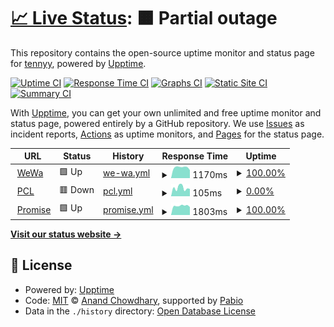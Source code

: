 # [📈 Live Status](https://uptime.tennyy.com): <!--live status--> **🟧 Partial outage**

This repository contains the open-source uptime monitor and status page for [tennyy](https://uptime.tennyy.com), powered by [Upptime](https://github.com/upptime/upptime).

[![Uptime CI](https://github.com/tennyy/uptime/workflows/Uptime%20CI/badge.svg)](https://github.com/tennyy/uptime/actions?query=workflow%3A%22Uptime+CI%22)
[![Response Time CI](https://github.com/tennyy/uptime/workflows/Response%20Time%20CI/badge.svg)](https://github.com/tennyy/uptime/actions?query=workflow%3A%22Response+Time+CI%22)
[![Graphs CI](https://github.com/tennyy/uptime/workflows/Graphs%20CI/badge.svg)](https://github.com/tennyy/uptime/actions?query=workflow%3A%22Graphs+CI%22)
[![Static Site CI](https://github.com/tennyy/uptime/workflows/Static%20Site%20CI/badge.svg)](https://github.com/tennyy/uptime/actions?query=workflow%3A%22Static+Site+CI%22)
[![Summary CI](https://github.com/tennyy/uptime/workflows/Summary%20CI/badge.svg)](https://github.com/tennyy/uptime/actions?query=workflow%3A%22Summary+CI%22)

With [Upptime](https://upptime.js.org), you can get your own unlimited and free uptime monitor and status page, powered entirely by a GitHub repository. We use [Issues](https://github.com/tennyy/uptime/issues) as incident reports, [Actions](https://github.com/tennyy/uptime/actions) as uptime monitors, and [Pages](https://uptime.tennyy.com) for the status page.

<!--start: status pages-->
<!-- This summary is generated by Upptime (https://github.com/upptime/upptime) -->
<!-- Do not edit this manually, your changes will be overwritten -->
<!-- prettier-ignore -->
| URL | Status | History | Response Time | Uptime |
| --- | ------ | ------- | ------------- | ------ |
| <img alt="" src="https://icons.duckduckgo.com/ip3/www.wewacard.com.ico" height="13"> [WeWa](https://www.wewacard.com) | 🟩 Up | [we-wa.yml](https://github.com/tennyy/uptime/commits/HEAD/history/we-wa.yml) | <details><summary><img alt="Response time graph" src="./graphs/we-wa/response-time-week.png" height="20"> 1170ms</summary><br><a href="https://uptime.tennyy.com/history/we-wa"><img alt="Response time 1091" src="https://img.shields.io/endpoint?url=https%3A%2F%2Fraw.githubusercontent.com%2Ftennyy%2Fuptime%2FHEAD%2Fapi%2Fwe-wa%2Fresponse-time.json"></a><br><a href="https://uptime.tennyy.com/history/we-wa"><img alt="24-hour response time 877" src="https://img.shields.io/endpoint?url=https%3A%2F%2Fraw.githubusercontent.com%2Ftennyy%2Fuptime%2FHEAD%2Fapi%2Fwe-wa%2Fresponse-time-day.json"></a><br><a href="https://uptime.tennyy.com/history/we-wa"><img alt="7-day response time 1170" src="https://img.shields.io/endpoint?url=https%3A%2F%2Fraw.githubusercontent.com%2Ftennyy%2Fuptime%2FHEAD%2Fapi%2Fwe-wa%2Fresponse-time-week.json"></a><br><a href="https://uptime.tennyy.com/history/we-wa"><img alt="30-day response time 1091" src="https://img.shields.io/endpoint?url=https%3A%2F%2Fraw.githubusercontent.com%2Ftennyy%2Fuptime%2FHEAD%2Fapi%2Fwe-wa%2Fresponse-time-month.json"></a><br><a href="https://uptime.tennyy.com/history/we-wa"><img alt="1-year response time 1091" src="https://img.shields.io/endpoint?url=https%3A%2F%2Fraw.githubusercontent.com%2Ftennyy%2Fuptime%2FHEAD%2Fapi%2Fwe-wa%2Fresponse-time-year.json"></a></details> | <details><summary><a href="https://uptime.tennyy.com/history/we-wa">100.00%</a></summary><a href="https://uptime.tennyy.com/history/we-wa"><img alt="All-time uptime 100.00%" src="https://img.shields.io/endpoint?url=https%3A%2F%2Fraw.githubusercontent.com%2Ftennyy%2Fuptime%2FHEAD%2Fapi%2Fwe-wa%2Fuptime.json"></a><br><a href="https://uptime.tennyy.com/history/we-wa"><img alt="24-hour uptime 100.00%" src="https://img.shields.io/endpoint?url=https%3A%2F%2Fraw.githubusercontent.com%2Ftennyy%2Fuptime%2FHEAD%2Fapi%2Fwe-wa%2Fuptime-day.json"></a><br><a href="https://uptime.tennyy.com/history/we-wa"><img alt="7-day uptime 100.00%" src="https://img.shields.io/endpoint?url=https%3A%2F%2Fraw.githubusercontent.com%2Ftennyy%2Fuptime%2FHEAD%2Fapi%2Fwe-wa%2Fuptime-week.json"></a><br><a href="https://uptime.tennyy.com/history/we-wa"><img alt="30-day uptime 100.00%" src="https://img.shields.io/endpoint?url=https%3A%2F%2Fraw.githubusercontent.com%2Ftennyy%2Fuptime%2FHEAD%2Fapi%2Fwe-wa%2Fuptime-month.json"></a><br><a href="https://uptime.tennyy.com/history/we-wa"><img alt="1-year uptime 100.00%" src="https://img.shields.io/endpoint?url=https%3A%2F%2Fraw.githubusercontent.com%2Ftennyy%2Fuptime%2FHEAD%2Fapi%2Fwe-wa%2Fuptime-year.json"></a></details>
| <img alt="" src="https://icons.duckduckgo.com/ip3/www.primecredit.com.ico" height="13"> [PCL](https://www.primecredit.com) | 🟥 Down | [pcl.yml](https://github.com/tennyy/uptime/commits/HEAD/history/pcl.yml) | <details><summary><img alt="Response time graph" src="./graphs/pcl/response-time-week.png" height="20"> 105ms</summary><br><a href="https://uptime.tennyy.com/history/pcl"><img alt="Response time 1288" src="https://img.shields.io/endpoint?url=https%3A%2F%2Fraw.githubusercontent.com%2Ftennyy%2Fuptime%2FHEAD%2Fapi%2Fpcl%2Fresponse-time.json"></a><br><a href="https://uptime.tennyy.com/history/pcl"><img alt="24-hour response time 92" src="https://img.shields.io/endpoint?url=https%3A%2F%2Fraw.githubusercontent.com%2Ftennyy%2Fuptime%2FHEAD%2Fapi%2Fpcl%2Fresponse-time-day.json"></a><br><a href="https://uptime.tennyy.com/history/pcl"><img alt="7-day response time 105" src="https://img.shields.io/endpoint?url=https%3A%2F%2Fraw.githubusercontent.com%2Ftennyy%2Fuptime%2FHEAD%2Fapi%2Fpcl%2Fresponse-time-week.json"></a><br><a href="https://uptime.tennyy.com/history/pcl"><img alt="30-day response time 1288" src="https://img.shields.io/endpoint?url=https%3A%2F%2Fraw.githubusercontent.com%2Ftennyy%2Fuptime%2FHEAD%2Fapi%2Fpcl%2Fresponse-time-month.json"></a><br><a href="https://uptime.tennyy.com/history/pcl"><img alt="1-year response time 1288" src="https://img.shields.io/endpoint?url=https%3A%2F%2Fraw.githubusercontent.com%2Ftennyy%2Fuptime%2FHEAD%2Fapi%2Fpcl%2Fresponse-time-year.json"></a></details> | <details><summary><a href="https://uptime.tennyy.com/history/pcl">0.00%</a></summary><a href="https://uptime.tennyy.com/history/pcl"><img alt="All-time uptime 9.36%" src="https://img.shields.io/endpoint?url=https%3A%2F%2Fraw.githubusercontent.com%2Ftennyy%2Fuptime%2FHEAD%2Fapi%2Fpcl%2Fuptime.json"></a><br><a href="https://uptime.tennyy.com/history/pcl"><img alt="24-hour uptime 0.00%" src="https://img.shields.io/endpoint?url=https%3A%2F%2Fraw.githubusercontent.com%2Ftennyy%2Fuptime%2FHEAD%2Fapi%2Fpcl%2Fuptime-day.json"></a><br><a href="https://uptime.tennyy.com/history/pcl"><img alt="7-day uptime 0.00%" src="https://img.shields.io/endpoint?url=https%3A%2F%2Fraw.githubusercontent.com%2Ftennyy%2Fuptime%2FHEAD%2Fapi%2Fpcl%2Fuptime-week.json"></a><br><a href="https://uptime.tennyy.com/history/pcl"><img alt="30-day uptime 9.36%" src="https://img.shields.io/endpoint?url=https%3A%2F%2Fraw.githubusercontent.com%2Ftennyy%2Fuptime%2FHEAD%2Fapi%2Fpcl%2Fuptime-month.json"></a><br><a href="https://uptime.tennyy.com/history/pcl"><img alt="1-year uptime 9.36%" src="https://img.shields.io/endpoint?url=https%3A%2F%2Fraw.githubusercontent.com%2Ftennyy%2Fuptime%2FHEAD%2Fapi%2Fpcl%2Fuptime-year.json"></a></details>
| <img alt="" src="https://icons.duckduckgo.com/ip3/www.promise.com.hk.ico" height="13"> [Promise](https://www.promise.com.hk) | 🟩 Up | [promise.yml](https://github.com/tennyy/uptime/commits/HEAD/history/promise.yml) | <details><summary><img alt="Response time graph" src="./graphs/promise/response-time-week.png" height="20"> 1803ms</summary><br><a href="https://uptime.tennyy.com/history/promise"><img alt="Response time 1720" src="https://img.shields.io/endpoint?url=https%3A%2F%2Fraw.githubusercontent.com%2Ftennyy%2Fuptime%2FHEAD%2Fapi%2Fpromise%2Fresponse-time.json"></a><br><a href="https://uptime.tennyy.com/history/promise"><img alt="24-hour response time 1555" src="https://img.shields.io/endpoint?url=https%3A%2F%2Fraw.githubusercontent.com%2Ftennyy%2Fuptime%2FHEAD%2Fapi%2Fpromise%2Fresponse-time-day.json"></a><br><a href="https://uptime.tennyy.com/history/promise"><img alt="7-day response time 1803" src="https://img.shields.io/endpoint?url=https%3A%2F%2Fraw.githubusercontent.com%2Ftennyy%2Fuptime%2FHEAD%2Fapi%2Fpromise%2Fresponse-time-week.json"></a><br><a href="https://uptime.tennyy.com/history/promise"><img alt="30-day response time 1720" src="https://img.shields.io/endpoint?url=https%3A%2F%2Fraw.githubusercontent.com%2Ftennyy%2Fuptime%2FHEAD%2Fapi%2Fpromise%2Fresponse-time-month.json"></a><br><a href="https://uptime.tennyy.com/history/promise"><img alt="1-year response time 1720" src="https://img.shields.io/endpoint?url=https%3A%2F%2Fraw.githubusercontent.com%2Ftennyy%2Fuptime%2FHEAD%2Fapi%2Fpromise%2Fresponse-time-year.json"></a></details> | <details><summary><a href="https://uptime.tennyy.com/history/promise">100.00%</a></summary><a href="https://uptime.tennyy.com/history/promise"><img alt="All-time uptime 99.66%" src="https://img.shields.io/endpoint?url=https%3A%2F%2Fraw.githubusercontent.com%2Ftennyy%2Fuptime%2FHEAD%2Fapi%2Fpromise%2Fuptime.json"></a><br><a href="https://uptime.tennyy.com/history/promise"><img alt="24-hour uptime 100.00%" src="https://img.shields.io/endpoint?url=https%3A%2F%2Fraw.githubusercontent.com%2Ftennyy%2Fuptime%2FHEAD%2Fapi%2Fpromise%2Fuptime-day.json"></a><br><a href="https://uptime.tennyy.com/history/promise"><img alt="7-day uptime 100.00%" src="https://img.shields.io/endpoint?url=https%3A%2F%2Fraw.githubusercontent.com%2Ftennyy%2Fuptime%2FHEAD%2Fapi%2Fpromise%2Fuptime-week.json"></a><br><a href="https://uptime.tennyy.com/history/promise"><img alt="30-day uptime 99.66%" src="https://img.shields.io/endpoint?url=https%3A%2F%2Fraw.githubusercontent.com%2Ftennyy%2Fuptime%2FHEAD%2Fapi%2Fpromise%2Fuptime-month.json"></a><br><a href="https://uptime.tennyy.com/history/promise"><img alt="1-year uptime 99.66%" src="https://img.shields.io/endpoint?url=https%3A%2F%2Fraw.githubusercontent.com%2Ftennyy%2Fuptime%2FHEAD%2Fapi%2Fpromise%2Fuptime-year.json"></a></details>

<!--end: status pages-->

[**Visit our status website →**](https://uptime.tennyy.com)

## 📄 License

- Powered by: [Upptime](https://github.com/upptime/upptime)
- Code: [MIT](./LICENSE) © [Anand Chowdhary](https://anandchowdhary.com), supported by [Pabio](https://pabio.com)
- Data in the `./history` directory: [Open Database License](https://opendatacommons.org/licenses/odbl/1-0/)
